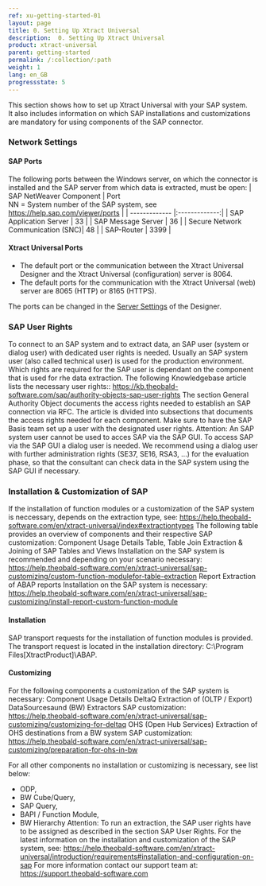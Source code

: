 ```yaml
---
ref: xu-getting-started-01
layout: page
title: 0. Setting Up Xtract Universal
description:  0. Setting Up Xtract Universal
product: xtract-universal
parent: getting-started
permalink: /:collection/:path
weight: 1
lang: en_GB
progressstate: 5
---
```


This section shows how to set up Xtract Universal with your SAP system. <br>
It also includes information on which SAP installations and customizations are mandatory for using components of the SAP connector.

### Network Settings


#### SAP Ports

The following ports between the Windows server, on which the connector
is installed and the SAP server from which data is extracted, must be
open:
| SAP NetWeaver Component | Port<br> NN = System number of the SAP system, see https://help.sap.com/viewer/ports |
| ------------- |:-------------:|
| SAP Application Server | 33<NN> |
| SAP Message Server | 36<NN> |
| Secure Network Communication (SNC)| 48<NN> |
| SAP-Router | 3399 |

#### Xtract Universal Ports

- The default port or the communication between the Xtract Universal Designer and the Xtract Universal (configuration) server is 8064.
- The default ports for the communication with the Xtract Universal (web) server are 8065 (HTTP) or 8165 (HTTPS).

The ports can be changed in the [Server Settings](../server/server-settings) of the Designer.

### SAP User Rights
To connect to an SAP system and to extract data, an SAP user (system or
dialog user) with dedicated user rights is needed. Usually an SAP system
user (also called technical user) is used for the production environment.
Which rights are required for the SAP user is dependant on the component that is used for rhe data extraction. The following Knowledgebase article lists the necessary user rights::
https://kb.theobald-software.com/sap/authority-objects-sap-user-rights
The section General Authority Object documents the access rights
needed to establish an SAP connection via RFC. The article is divided into
subsections that documents the access rights needed for each component. Make sure to have the SAP Basis team set up a user with the designated user rights.
Attention: An SAP system user cannot be used to acces SAP via the
SAP GUI. To access SAP via the SAP GUI a dialog user is needed. We
recommend using a dialog user with further administration rights (SE37,
SE16, RSA3, ...) for the evaluation phase, so that the consultant can
check data in the SAP system using the SAP GUI if necessary.

### Installation & Customization of SAP

If the installation of function modules or a customization of the SAP system is neccessary, depends on the extraction type, see:
https://help.theobald-software.com/en/xtract-universal/index#extractiontypes
The following table provides an overview of components and their respective SAP customization:
Component
Usage
Details
Table, Table Join
Extraction & Joining of SAP Tables
and Views
Installation on the SAP system is recommended
and depending on your scenario necessary:
https://help.theobald-software.com/en/xtract-universal/sap-customizing/custom-function-modulefor-table-extraction
Report
Extraction of
ABAP reports
Installation on the SAP system is necessary:
https://help.theobald-software.com/en/xtract-universal/sap-customizing/install-report-custom-function-module

#### Installation
SAP transport requests for the installation of function modules is provided.
The transport request is located in the installation directory: C:\Program
Files\[XtractProduct]\ABAP\.

#### Customizing
For the following components a customization of the SAP system is necessary:
Component
Usage
Details
DeltaQ
Extraction of
(OLTP / Export)
DataSourcesaund
(BW) Extractors
SAP customization:
https://help.theobald-software.com/en/xtract-universal/sap-customizing/customizing-for-deltaq
OHS (Open Hub
Services)
Extraction of OHS
destinations from
a BW system
SAP customization:
https://help.theobald-software.com/en/xtract-universal/sap-customizing/preparation-for-ohs-in-bw

For all other components no installation or customizing is necessary, see
list below:
- ODP,
- BW Cube/Query,
- SAP Query,
- BAPI / Function Module,
- BW Hierarchy
Attention: To run an extraction, the SAP user rights have to be assigned
as described in the section SAP User Rights.
For the latest information on the installation and customization of the SAP
system, see:
https://help.theobald-software.com/en/xtract-universal/introduction/requirements#installation-and-configuration-on-sap
For more information contact our support team at:
https://support.theobald-software.com